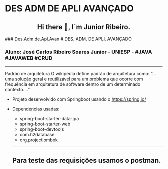 # DES ADM DE APLI AVANÇADO

<h2 align="center"> Hi there 👋, I´m Junior Ribeiro.</h2>
### Des.Adm.de.Apl.Avan
# DES. ADM. DE APLI. AVANÇADO

### Aluno: José Carlos Ribeiro Soares Junior - UNIESP - #JAVA #JAVAWEB #CRUD
---

Padrão de arquitetura
O wikipedia define padrão de arquitetura como: 
“…uma solução geral e reutilizável para um problema que ocorre com frequência em arquitetura de software dentro de um determinado contexto….”

* Projeto desenvolvido com Springboot usando o https://spring.io/
* Dependencias usadas:
  * spring-boot-starter-data-jpa
  * spring-boot-starter-web
  * spring-boot-devtools
  * com.h2database
  * org.projectlombok
  
  ---
  
  ## Para teste das requisições usamos o postman.

